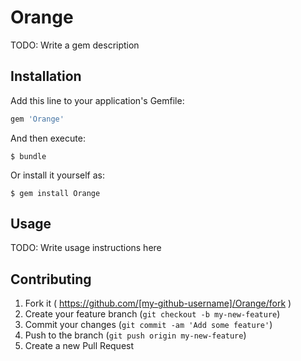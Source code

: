 # Orange

TODO: Write a gem description

## Installation

Add this line to your application's Gemfile:

```ruby
gem 'Orange'
```

And then execute:

    $ bundle

Or install it yourself as:

    $ gem install Orange

## Usage

TODO: Write usage instructions here

## Contributing

1. Fork it ( https://github.com/[my-github-username]/Orange/fork )
2. Create your feature branch (`git checkout -b my-new-feature`)
3. Commit your changes (`git commit -am 'Add some feature'`)
4. Push to the branch (`git push origin my-new-feature`)
5. Create a new Pull Request
